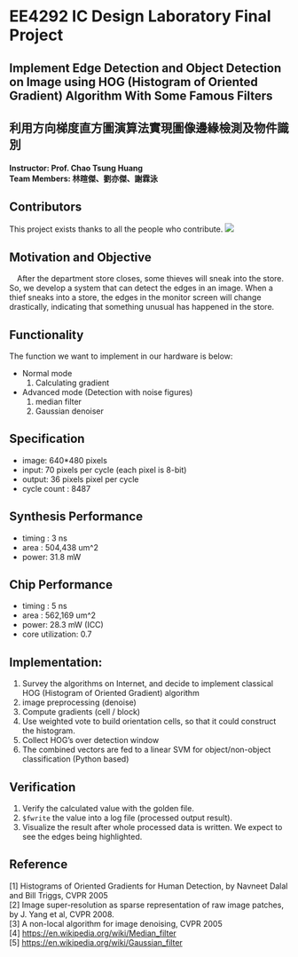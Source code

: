 # EE4292 IC Design Laboratory Final Project
## Implement Edge Detection and Object Detection on Image using HOG (Histogram of Oriented Gradient) Algorithm With Some Famous Filters
## 利用方向梯度直方圖演算法實現圖像邊緣檢測及物件識別
#### Instructor: Prof. Chao Tsung Huang</br>Team Members: 林暄傑、劉亦傑、謝霖泳

## Contributors
This project exists thanks to all the people who contribute.
![](https://github.com/LeoTheBestCoder/ICLAB_final/graphs/contributors)

## Motivation and Objective
&emsp;After the department store closes, some thieves will sneak into the store. So, we develop a system that can detect the edges in an image. When a thief sneaks into a store, the edges in the monitor screen will change drastically, indicating that something unusual has happened in the store.

## Functionality
The function we want to implement in our hardware is below:
* Normal mode
    1. Calculating gradient
* Advanced mode (Detection with noise figures)
    1. median filter 
    2. Gaussian denoiser

## Specification
* image: 640*480 pixels
* input: 70 pixels per cycle (each pixel is 8-bit)
* output: 36 pixels pixel per cycle
* cycle count : 8487


## Synthesis Performance
* timing : 3 ns
* area : 504,438 um^2
* power: 31.8 mW

## Chip Performance
* timing : 5 ns
* area : 562,169 um^2
* power: 28.3 mW (ICC)
* core utilization: 0.7

## Implementation:
1. Survey the algorithms on Internet, and decide to implement classical HOG (Histogram of Oriented Gradient) algorithm
2. image preprocessing (denoise)
3. Compute gradients (cell / block)
4. Use weighted vote to build orientation cells, so that it could construct the histogram.
5. Collect HOG’s over detection window
6. The combined vectors are fed to a linear SVM for object/non-object classification (Python based)

## Verification
1. Verify the calculated value with the golden file.
2. `$fwrite` the value into a log file (processed output result).
3. Visualize the result after whole processed data is written. We expect to see the edges being highlighted.


## Reference
[1] Histograms of Oriented Gradients for Human Detection, by Navneet Dalal and Bill Triggs, CVPR 2005</br>
[2] Image super-resolution as sparse representation of raw image patches, by J. Yang et al, CVPR 2008.</br>
[3] A non-local algorithm for image denoising, CVPR 2005</br>
[4] https://en.wikipedia.org/wiki/Median_filter</br>
[5] https://en.wikipedia.org/wiki/Gaussian_filter</br>